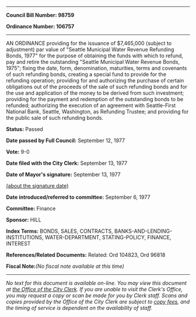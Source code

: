 

********

**Council Bill Number: 98759**
   
**Ordinance Number: 106757**
********

 AN ORDINANCE providing for the issuance of $7,465,000 (subject to adjustment) par value of "Seattle Municipal Water Revenue Refunding Bonds, 1977" for the purpose of obtaining the funds with which to refund, pay and retire the outstanding "Seattle Municipal Water Revenue Bonds, 1975"; fixing the date, form, denomination, maturities, terms and covenants of such refunding bonds, creating a special fund to provide for the refunding operation; providing for and authorizing the purchase of certain obligations out of the proceeds of the sale of such refunding bonds and for the use and application of the money to be derived from such investment; providing for the payment and redemption of the outstanding bonds to be refunded; authorizing the execution of an agreement with Seattle-First National Bank, Seattle, Washington, as Refunding Trustee; and providing for the public sale of such refunding bonds.

**Status:** Passed
   
**Date passed by Full Council:** September 12, 1977
   
**Vote:** 9-0
   
**Date filed with the City Clerk:** September 13, 1977
   
**Date of Mayor's signature:** September 13, 1977
   
[(about the signature date)](/~public/approvaldate.htm)
   
   
   
**Date introduced/referred to committee:** September 6, 1977
   
**Committee:** Finance
   
**Sponsor:** HILL
   
   
**Index Terms:** BONDS, SALES, CONTRACTS, BANKS-AND-LENDING-INSTITUTIONS, WATER-DEPARTMENT, STATING-POLICY, FINANCE, INTEREST

**References/Related Documents:** Related: Ord 104823, Ord 96818

**Fiscal Note:**_(No fiscal note available at this time)_
********

_No text for this document is available on-line. You may view this document at [the Office of the City Clerk](http://www.seattle.gov/leg/clerk/contactUs.htm). If you are unable to visit the Clerk's Office, you may request a copy or scan be made for you by Clerk staff. Scans and copies provided by the Office of the City Clerk are subject to [copy fees](http://clerk.seattle.gov/~public/clerkfees.htm), and the timing of service is dependent on the availability of staff._

